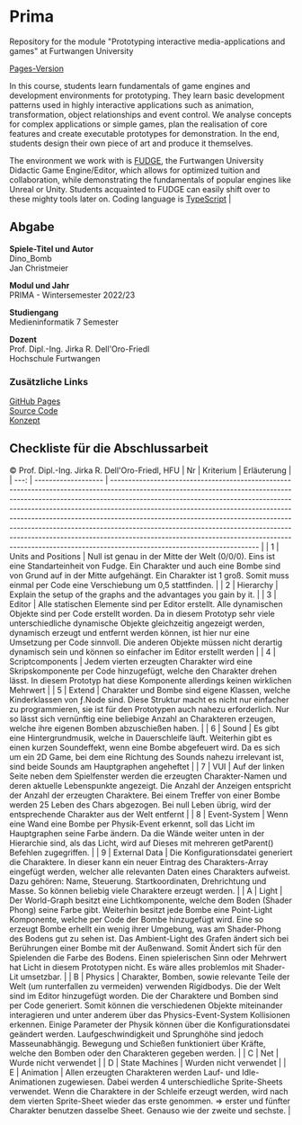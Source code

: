 # Prima

Repository for the module "Prototyping interactive media-applications and games" at Furtwangen University

[Pages-Version](https://jirkadelloro.github.io/Prima/)

In this course, students learn fundamentals of game engines and development environments for prototyping. They learn basic development patterns used in highly interactive applications such as animation, transformation, object relationships and event control. We analyse concepts for complex applications or simple games, plan the realisation of core features and create executable prototypes for demonstration. In the end, students design their own piece of art and produce it themselves.

The environment we work with is [FUDGE](https://jirkadelloro.github.io/FUDGE), the Furtwangen University Didactic Game Engine/Editor, which allows for optimized tuition and collaboration, while demonstrating the fundamentals of popular engines like Unreal or Unity. Students acquainted to FUDGE can easily shift over to these mighty tools later on. Coding language is [TypeScript](https://typescriptlang.org)
          |

## Abgabe

**Spiele-Titel und Autor**<br>
Dino_Bomb<br>
Jan Christmeier<br>

**Modul und Jahr**<br>
PRIMA - Wintersemester 2022/23<br>

**Studiengang**<br>
Medieninformatik 7 Semester<br>

**Dozent**<br>
Prof. Dipl.-Ing. Jirka R. Dell'Oro-Friedl<br>
Hochschule Furtwangen<br>

### Zusätzliche Links
[GitHub Pages](https://pretteter.github.io/PRIMA_JAN/Abgabe/index)<br>
[Source Code](https://github.com/pretteter/PRIMA_JAN/tree/main/Abgabe/Script/Source)<br>
[Konzept](https://github.com/pretteter/PRIMA_JAN/blob/main/Abgabe/Design_Document_Christmeier_Jan_PRIMA_MIB_WS_2022-2023.pdf)<br>

## Checkliste für die Abschlussarbeit
© Prof. Dipl.-Ing. Jirka R. Dell'Oro-Friedl, HFU
|   Nr | Kriterium           | Erläuterung                                                                                                                                                                                                                                                                                                                                                                                                                                                                                                                                                                                                 |
| ---: | ------------------- | ----------------------------------------------------------------------------------------------------------------------------------------------------------------------------------------------------------------------------------------------------------------------------------------------------------------------------------------------------------------------------------------------------------------------------------------------------------------------------------------------------------------------------------------------------------------------------------------------------------- |
|    1 | Units and Positions | Null ist genau in der Mitte der Welt (0/0/0). Eins ist eine Standarteinheit von Fudge. Ein Charakter und auch eine Bombe sind von Grund auf in der Mitte aufgehängt. Ein Charakter ist 1 groß. Somit muss einmal per Code eine Verschiebung um 0,5 stattfinden.                                                                                                                                                                                                                                                                                                                                             |
|    2 | Hierarchy           | Explain the setup of the graphs and the advantages you gain by it.                                                                                                                                                                                                                                                                                                                                                                                                                                                                                                                                          |
|    3 | Editor              | Alle statischen Elemente sind per Editor erstellt. Alle dynamischen Objekte sind per Code erstellt worden. Da in diesem Prototyp sehr viele unterschiedliche dynamische Objekte gleichzeitig angezeigt werden, dynamisch erzeugt und entfernt werden können, ist hier nur eine Umsetzung per Code sinnvoll. Die anderen Objekte müssen nicht derartig dynamisch sein und können so einfacher im Editor erstellt werden                                                                                                                                                                                      |
|    4 | Scriptcomponents    | Jedem vierten erzeugten Charakter wird eine Skripskomponente per Code hinzugefügt, welche den Charakter drehen lässt. In diesem Prototyp hat diese Komponente allerdings keinen wirklichen Mehrwert                                                                                                                                                                                                                                                                                                                                                                                                         |
|    5 | Extend              | Charakter und Bombe sind eigene Klassen, welche Kinderklassen von ƒ.Node sind. Diese Struktur macht es nicht nur einfacher zu programmieren, sie ist für den Prototypen auch nahezu erforderlich. Nur so lässt sich vernünftig eine beliebige Anzahl an Charakteren erzeugen, welche ihre eigenen Bomben abzuschießen haben.                                                                                                                                                                                                                                                                                |
|    6 | Sound               | Es gibt eine Hintergrundmusik, welche in Dauerschleife läuft. Weiterhin gibt es einen kurzen Soundeffekt, wenn eine Bombe abgefeuert wird. Da es sich um ein 2D Game, bei dem eine Richtung des Sounds nahezu irrelevant ist, sind beide Sounds am Hauptgraphen angeheftet                                                                                                                                                                                                                                                                                                                                  |
|    7 | VUI                 | Auf der linken Seite neben dem Spielfenster werden die erzeugten Charakter-Namen und deren aktuelle Lebenspunkte angezeigt. Die Anzahl der Anzeigen entspricht der Anzahl der erzeugten Charaktere. Bei einem Treffer von einer Bombe werden 25 Leben des Chars abgezogen. Bei null Leben übrig, wird der entsprechende Charakter aus der Welt entfernt                                                                                                                                                                                                                                                     |
|    8 | Event-System        | Wenn eine Wand eine Bombe per Physik-Event erkennt, soll das Licht im Hauptgraphen seine Farbe ändern. Da die Wände weiter unten in der Hierarchie sind, als das Licht, wird auf Dieses mit mehreren getParent() Befehlen zugegriffen.                                                                                                                                                                                                                                                                                                                                                                      |
|    9 | External Data       | Die Konfigurationsdatei generiert die Charaktere. In dieser kann ein neuer Eintrag des Charakters-Array eingefügt werden, welcher alle relevanten Daten eines Charakters aufweist. Dazu gehören: Name, Steuerung. Startkoordinaten, Drehrichtung und Masse. So können beliebig viele Charaktere erzeugt werden.                                                                                                                                                                                                                                                                                             |
|    A | Light               | Der World-Graph besitzt eine Lichtkomponente, welche dem Boden (Shader Phong) seine Farbe gibt. Weiterhin besitzt jede Bombe eine Point-Light Komponente, welche per Code der Bombe hinzugefügt wird. Eine so erzeugt Bombe erhellt ein wenig ihrer Umgebung, was am Shader-Phong des Bodens gut zu sehen ist. Das Ambient-Light des Grafen ändert sich bei Berührungen einer Bombe mit der Außenwand. Somit Ändert sich für den Spielenden die Farbe des Bodens. Einen spielerischen Sinn oder Mehrwert hat Licht in diesem Prototypen nicht. Es wäre alles problemlos mit Shader-Lit umsetzbar.           |
|    B | Physics             | Charakter, Bomben, sowie relevante Teile der Welt (um runterfallen zu vermeiden) verwenden Rigidbodys. Die der Welt sind im Editor hinzugefügt worden. Die der Charaktere und Bomben sind per Code generiert. Somit können die verschiedenen Objekte miteinander interagieren und unter anderem über das Physics-Event-System Kollisionen erkennen. Einige Parameter der Physik können über die Konfigurationsdatei geändert werden. Laufgeschwindigkeit und Sprunghöhe sind jedoch Masseunabhängig. Bewegung und Schießen funktioniert über Kräfte, welche den Bomben oder den Charakteren gegeben werden. |
|    C | Net                 | Wurde nicht verwendet                                                                                                                                                                                                                                                                                                                                                                                                                                                                                                                                                                                       |
|    D | State Machines      | Wurden nicht verwendet                                                                                                                                                                                                                                                                                                                                                                                                                                                                                                                                                                                      |
|    E | Animation           | Allen erzeugten Charakteren werden Lauf- und Idle-Animationen zugewiesen. Dabei werden 4 unterschiedliche Sprite-Sheets verwendet. Wenn die Charaktere in der Schleife erzeugt werden, wird nach dem vierten Sprite-Sheet wieder das erste genommen.                                                                                            => erster und fünfter Charakter benutzen dasselbe Sheet. Genauso wie der zweite und sechste.                                                                                                                                                                |


